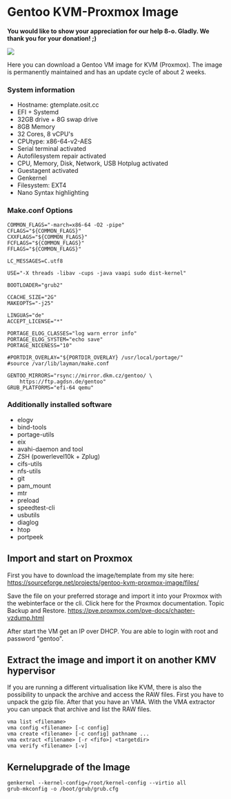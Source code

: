 Gentoo KVM-Proxmox Image
========================

**You would like to show your appreciation for our help 8-o. Gladly. We thank you for your donation! ;)**

<a href="https://www.paypal.com/donate/?hosted_button_id=JTFYJYVH37MNE">
  <img src="https://www.paypalobjects.com/en_US/i/btn/btn_donate_LG.gif">
</a>


Here you can download a Gentoo VM image for KVM (Proxmox). The image is permanently maintained and has an update cycle of about 2 weeks.

### System information

+ Hostname: gtemplate.osit.cc
+ EFI + Systemd
+ 32GB drive + 8G swap drive
+ 8GB Memory
+ 32 Cores, 8 vCPU's
+ CPUtype: x86-64-v2-AES
+ Serial terminal activated
+ Autofilesystem repair activated
+ CPU, Memory, Disk, Network, USB Hotplug activated
+ Guestagent activated
+ Genkernel
+ Filesystem: EXT4
+ Nano Syntax highlighting

### Make.conf Options

~~~
COMMON_FLAGS="-march=x86-64 -O2 -pipe"
CFLAGS="${COMMON_FLAGS}"
CXXFLAGS="${COMMON_FLAGS}"
FCFLAGS="${COMMON_FLAGS}"
FFLAGS="${COMMON_FLAGS}"

LC_MESSAGES=C.utf8

USE="-X threads -libav -cups -java vaapi sudo dist-kernel"

BOOTLOADER="grub2"

CCACHE_SIZE="2G"
MAKEOPTS="-j25"

LINGUAS="de"
ACCEPT_LICENSE="*"

PORTAGE_ELOG_CLASSES="log warn error info"
PORTAGE_ELOG_SYSTEM="echo save"
PORTAGE_NICENESS="10"

#PORTDIR_OVERLAY="${PORTDIR_OVERLAY} /usr/local/portage/"
#source /var/lib/layman/make.conf

GENTOO_MIRRORS="rsync://mirror.dkm.cz/gentoo/ \
    https://ftp.agdsn.de/gentoo"
GRUB_PLATFORMS="efi-64 qemu"
~~~

### Additionally installed software

+ elogv
+ bind-tools
+ portage-utils
+ eix
+ avahi-daemon and tool
+ ZSH (powerlevel10k + Zplug)
+ cifs-utils
+ nfs-utils
+ git
+ pam_mount
+ mtr
+ preload
+ speedtest-cli
+ usbutils
+ diaglog
+ htop
+ portpeek

## Import and start on Proxmox

First you have to download the image/template from my site here: https://sourceforge.net/projects/gentoo-kvm-proxmox-image/files/

Save the file on your preferred storage and import it into your Proxmox with the webinterface or the cli. Click here for the Proxmox documentation. Topic Backup and Restore.
https://pve.proxmox.com/pve-docs/chapter-vzdump.html

After start the VM get an IP over DHCP. You are able to login with root and password "gentoo".

## Extract the image and import it on another KMV hypervisor
If you are running a different virtualisation like KVM, there is also the possibility to unpack the archive and access the RAW files.
First you have to unpack the gzip file. After that you have an VMA. With the VMA extractor you can unpack that archive and list the RAW files.

~~~
vma list <filename>
vma config <filename> [-c config]
vma create <filename> [-c config] pathname ...
vma extract <filename> [-r <fifo>] <targetdir>
vma verify <filename> [-v]
~~~

## Kernelupgrade of the Image
~~~
genkernel --kernel-config=/root/kernel-config --virtio all
grub-mkconfig -o /boot/grub/grub.cfg
~~~
